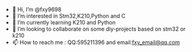 - 👋 Hi, I’m @fxy9698
- 👀 I’m interested in Stm32,K210,Python and C
- 🌱 I’m currently learning K210 and Python
- 💞️ I’m looking to collaborate on some diy-projects based on stm32 or k210
- 📫 How to reach me : QQ:595211396 and email:fxy_email@qq.com

<!---
fxy9698/fxy9698 is a ✨ special ✨ repository because its `README.md` (this file) appears on your GitHub profile.
You can click the Preview link to take a look at your changes.
--->
